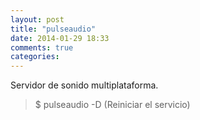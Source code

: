 ```yaml
---
layout: post
title: "pulseaudio"
date: 2014-01-29 18:33
comments: true
categories: 
---
```

Servidor de sonido multiplataforma.

>$ pulseaudio -D  (Reiniciar el servicio)

